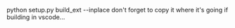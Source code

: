 python setup.py build_ext --inplace
don't forget to copy it where it's going if building in vscode...
